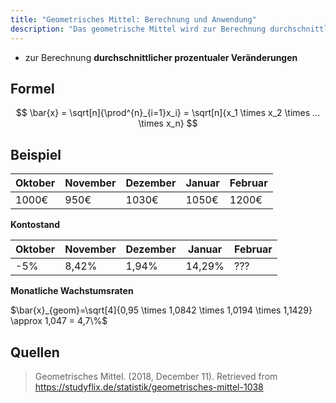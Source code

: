 ```yaml
---
title: "Geometrisches Mittel: Berechnung und Anwendung"
description: "Das geometrische Mittel wird zur Berechnung durchschnittlicher prozentualer Veränderungen verwendet. Es wird als n-te Wurzel des Produkts der Werte berechnet. Im Beispiel zeigt es die durchschnittliche Wachstumsrate eines Kontostands."
---
```


- zur Berechnung **durchschnittlicher prozentualer Veränderungen** 

## Formel
$$
\bar{x} = \sqrt[n]{\prod^{n}_{i=1}x_i} = \sqrt[n]{x_1 \times x_2 \times ... \times x_n}
$$

## Beispiel

| Oktober | November | Dezember | Januar | Februar |
| ------- | -------- | -------- | ------ | ------- |
| 1000€   | 950€     | 1030€    | 1050€  | 1200€   |
**Kontostand**


| Oktober | November | Dezember | Januar | Februar |
| ------- | -------- | -------- | ------ | ------- |
| -5%     | 8,42%    | 1,94%    | 14,29% | ???     |
**Monatliche Wachstumsraten**


$\bar{x}_{geom}=\sqrt[4]{0,95 \times 1,0842 \times 1,0194 \times 1,1429} \approx 1,047 = 4,7\%$

## Quellen

> Geometrisches Mittel. (2018, December 11). Retrieved from https://studyflix.de/statistik/geometrisches-mittel-1038